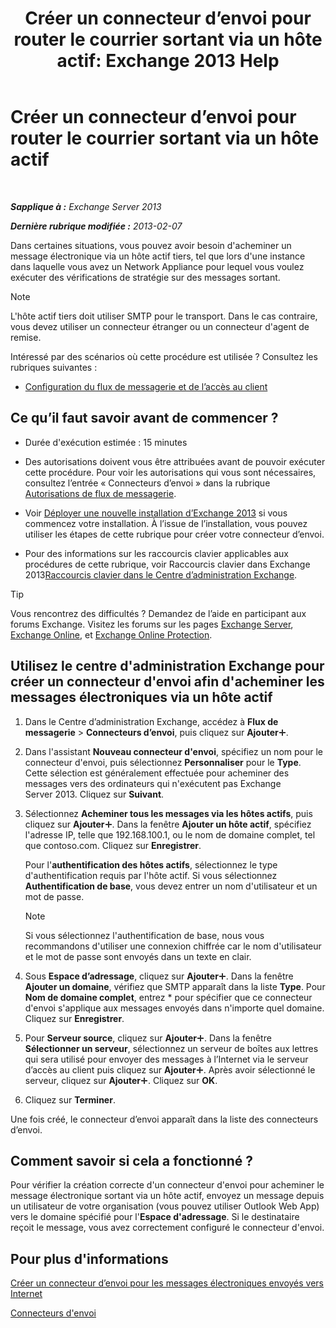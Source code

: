 ﻿---
title: 'Créer un connecteur d’envoi pour router le courrier sortant via un hôte actif: Exchange 2013 Help'
TOCTitle: Créer un connecteur d’envoi pour router le courrier sortant via un hôte actif
ms:assetid: 4a9ef08e-bd62-4c6b-8790-d24fb0f8f24b
ms:mtpsurl: https://technet.microsoft.com/fr-fr/library/JJ673059(v=EXCHG.150)
ms:contentKeyID: 50478105
ms.date: 04/24/2018
mtps_version: v=EXCHG.150
ms.translationtype: HT
---

# Créer un connecteur d’envoi pour router le courrier sortant via un hôte actif

 

_**Sapplique à :** Exchange Server 2013_

_**Dernière rubrique modifiée :** 2013-02-07_

Dans certaines situations, vous pouvez avoir besoin d'acheminer un message électronique via un hôte actif tiers, tel que lors d'une instance dans laquelle vous avez un Network Appliance pour lequel vous voulez exécuter des vérifications de stratégie sur des messages sortant.

> [!NOTE]
> L'hôte actif tiers doit utiliser SMTP pour le transport. Dans le cas contraire, vous devez utiliser un connecteur étranger ou un connecteur d'agent de remise.


Intéressé par des scénarios où cette procédure est utilisée ? Consultez les rubriques suivantes :

  - [Configuration du flux de messagerie et de l’accès au client](configure-mail-flow-and-client-access-exchange-2013-help.md)

## Ce qu’il faut savoir avant de commencer ?

  - Durée d'exécution estimée : 15 minutes

  - Des autorisations doivent vous être attribuées avant de pouvoir exécuter cette procédure. Pour voir les autorisations qui vous sont nécessaires, consultez l’entrée « Connecteurs d’envoi » dans la rubrique [Autorisations de flux de messagerie](mail-flow-permissions-exchange-2013-help.md).

  - Voir [Déployer une nouvelle installation d’Exchange 2013](deploy-a-new-installation-of-exchange-2013-exchange-2013-help.md) si vous commencez votre installation. À l’issue de l’installation, vous pouvez utiliser les étapes de cette rubrique pour créer votre connecteur d’envoi.

  - Pour des informations sur les raccourcis clavier applicables aux procédures de cette rubrique, voir Raccourcis clavier dans Exchange 2013[Raccourcis clavier dans le Centre d’administration Exchange](keyboard-shortcuts-in-the-exchange-admin-center-exchange-online-protection-help.md).

> [!TIP]
> Vous rencontrez des difficultés ? Demandez de l’aide en participant aux forums Exchange. Visitez les forums sur les pages <a href="https://go.microsoft.com/fwlink/p/?linkid=60612">Exchange Server</a>, <a href="https://go.microsoft.com/fwlink/p/?linkid=267542">Exchange Online</a>, et <a href="https://go.microsoft.com/fwlink/p/?linkid=285351">Exchange Online Protection</a>.


## Utilisez le centre d'administration Exchange pour créer un connecteur d'envoi afin d'acheminer les messages électroniques via un hôte actif

1.  Dans le Centre d’administration Exchange, accédez à **Flux de messagerie** \> **Connecteurs d’envoi**, puis cliquez sur **Ajouter**![Icône Ajouter](images/JJ218640.c1e75329-d6d7-4073-a27d-498590bbb558(EXCHG.150).gif "Icône Ajouter").

2.  Dans l'assistant **Nouveau connecteur d'envoi**, spécifiez un nom pour le connecteur d'envoi, puis sélectionnez **Personnaliser** pour le **Type**. Cette sélection est généralement effectuée pour acheminer des messages vers des ordinateurs qui n'exécutent pas Exchange Server 2013. Cliquez sur **Suivant**.

3.  Sélectionnez **Acheminer tous les messages via les hôtes actifs**, puis cliquez sur **Ajouter**![Icône Ajouter](images/JJ218640.c1e75329-d6d7-4073-a27d-498590bbb558(EXCHG.150).gif "Icône Ajouter"). Dans la fenêtre **Ajouter un hôte actif**, spécifiez l'adresse IP, telle que 192.168.100.1, ou le nom de domaine complet, tel que contoso.com. Cliquez sur **Enregistrer**.
    
    Pour l'**authentification des hôtes actifs**, sélectionnez le type d'authentification requis par l'hôte actif. Si vous sélectionnez **Authentification de base**, vous devez entrer un nom d'utilisateur et un mot de passe.
    
    > [!NOTE]
    > Si vous sélectionnez l'authentification de base, nous vous recommandons d'utiliser une connexion chiffrée car le nom d'utilisateur et le mot de passe sont envoyés dans un texte en clair.


4.  Sous **Espace d’adressage**, cliquez sur **Ajouter**![Icône Ajouter](images/JJ218640.c1e75329-d6d7-4073-a27d-498590bbb558(EXCHG.150).gif "Icône Ajouter"). Dans la fenêtre **Ajouter un domaine**, vérifiez que SMTP apparaît dans la liste **Type**. Pour **Nom de domaine complet**, entrez \* pour spécifier que ce connecteur d'envoi s'applique aux messages envoyés dans n'importe quel domaine. Cliquez sur **Enregistrer**.

5.  Pour **Serveur source**, cliquez sur **Ajouter**![Icône Ajouter](images/JJ218640.c1e75329-d6d7-4073-a27d-498590bbb558(EXCHG.150).gif "Icône Ajouter"). Dans la fenêtre **Sélectionner un serveur**, sélectionnez un serveur de boîtes aux lettres qui sera utilisé pour envoyer des messages à l’Internet via le serveur d’accès au client puis cliquez sur **Ajouter**![Icône Ajouter](images/JJ218640.c1e75329-d6d7-4073-a27d-498590bbb558(EXCHG.150).gif "Icône Ajouter"). Après avoir sélectionné le serveur, cliquez sur **Ajouter**![Icône Ajouter](images/JJ218640.c1e75329-d6d7-4073-a27d-498590bbb558(EXCHG.150).gif "Icône Ajouter"). Cliquez sur **OK**.

6.  Cliquez sur **Terminer**.

Une fois créé, le connecteur d’envoi apparaît dans la liste des connecteurs d’envoi.

## Comment savoir si cela a fonctionné ?

Pour vérifier la création correcte d'un connecteur d'envoi pour acheminer le message électronique sortant via un hôte actif, envoyez un message depuis un utilisateur de votre organisation (vous pouvez utiliser Outlook Web App) vers le domaine spécifié pour l'**Espace d'adressage**. Si le destinataire reçoit le message, vous avez correctement configuré le connecteur d'envoi.

## Pour plus d'informations

[Créer un connecteur d’envoi pour les messages électroniques envoyés vers Internet](create-a-send-connector-for-email-sent-to-the-internet-exchange-2013-help.md)

[Connecteurs d'envoi](send-connectors-exchange-2013-help.md)

